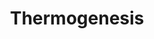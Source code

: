 ---
annotations:
- id: PW:0000034
  parent: classic metabolic pathway
  type: Pathway Ontology
  value: electron transport chain pathway
- id: CL:0001070
  parent: native cell
  type: Cell Type Ontology
  value: beige adipocyte
- id: CL:0000449
  parent: native cell
  type: Cell Type Ontology
  value: brown fat cell
authors:
- Khanspers
- Egonw
- Fehrhart
- MaintBot
- Eweitz
citedin: ''
communities: []
description: 'Thermogenesis is an essential process of heat production in warm-blooded
  animals and some plants. '
last-edited: 2024-07-28
ndex: a0e5c984-8b6a-11eb-9e72-0ac135e8bacf
organisms:
- Homo sapiens
redirect_from:
- /index.php/Pathway:WP4321
- /instance/WP4321
- /instance/WP4321_r134818
revision: r134818
schema-jsonld:
- '@context': https://schema.org/
  '@id': https://wikipathways.github.io/pathways/WP4321.html
  '@type': Dataset
  creator:
    '@type': Organization
    name: WikiPathways
  description: 'Thermogenesis is an essential process of heat production in warm-blooded
    animals and some plants. '
  keywords:
  - 2-Arachidonoylglycerol
  - 3,3',5'-Triiodothyronine
  - ACSL1
  - ACSL3
  - ACSL4
  - ACSL5
  - ACSL6
  - ACTB
  - ACTG1
  - ACTL6A
  - ACTL6B
  - ADCY1
  - ADCY10
  - ADCY2
  - ADCY3
  - ADCY4
  - ADCY5
  - ADCY6
  - ADCY7
  - ADCY8
  - ADCY9
  - ADP
  - ADRB3
  - AKT1S1
  - ANP
  - ARID1A
  - ARID1B
  - ATF2
  - ATP
  - Acetyl-CoA
  - Acyl-CoA
  - Acylcarnitine
  - Arachidonylethanolamide
  - BMP8A
  - BMP8B
  - BNP
  - CNR1
  - CPT1A
  - CPT1B
  - CPT1C
  - CPT2
  - CREB1
  - CREB3
  - CREB3L1
  - CREB3L2
  - CREB3L3
  - CREB3L4
  - CREB5
  - Carnitine
  - Coenzyme A
  - DG
  - DPF1
  - DPF3
  - Endocannabinoids
  - Estradiol-17beta
  - FADH2
  - FGF21
  - FGFR1
  - FRS2
  - Fatty acid
  - GCG
  - GNAS
  - GRB2
  - Glycerol
  - H+
  - HRAS
  - KDM1A
  - KDM3A
  - KDM3B
  - KLB
  - KRAS
  - L-noradrenaline
  - LIPE
  - MAP2K3
  - MAP3K5
  - MAPK11
  - MAPK12
  - MAPK13
  - MAPK14
  - MG
  - MGLL
  - MLST8
  - MTOR
  - NADH
  - NPR1
  - NRAS
  - Nicotine
  - PLIN1
  - PNPLA2
  - PPARG
  - PPARGC1A
  - PRDM16
  - PRKAA1
  - PRKAA2
  - PRKAB1
  - PRKAB2
  - PRKACA
  - PRKACB
  - PRKACG
  - PRKAG1
  - PRKAG2
  - PRKAG3
  - PRKG1
  - PRKG2
  - RHEB
  - RPS6
  - RPS6KA1
  - RPS6KA2
  - RPS6KA3
  - RPS6KA6
  - RPS6KB1
  - RPS6KB2
  - RPTOR
  - SIRT6
  - SLC25A20
  - SLC25A29
  - SMARCA2
  - SMARCA4
  - SMARCB1
  - SMARCC1
  - SMARCC2
  - SMARCD1
  - SMARCD2
  - SMARCD3
  - SMARCE1
  - SOS1
  - SOS2
  - TG
  - TSC1
  - TSC2
  - UCP1
  - ZNF516
  - cAMP
  - cGMP
  license: CC0
  name: Thermogenesis
seo: CreativeWork
title: Thermogenesis
wpid: WP4321
---
